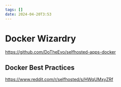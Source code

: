 ```yaml
---
tags: []
date: 2024-04-20T3:53
---
```

<!-- 2024-04-20 (April 20, 2024 3:53 AM Saturday) -->

# Docker Wizardry


https://github.com/DoTheEvo/selfhosted-apps-docker 

## Docker Best Practices
https://www.reddit.com/r/selfhosted/s/HWqUMxyZRf 